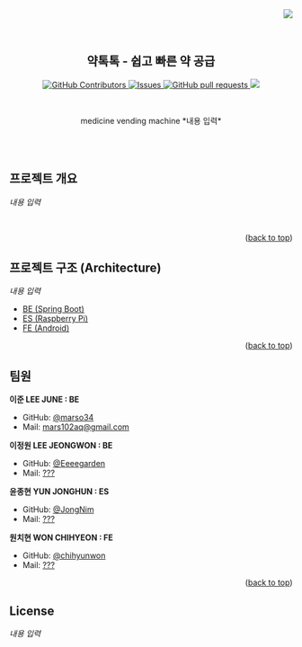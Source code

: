 <div align="right">
  <a href="https://hits.seeyoufarm.com"><img src="https://hits.seeyoufarm.com/api/count/incr/badge.svg?url=https%3A%2F%2Fgithub.com%2Fmarso34%2Fytt-medicine-vending-machine%2Fhit-counter&count_bg=%2379C83D&title_bg=%23555555&icon=&icon_color=%23E7E7E7&title=hits&edge_flat=false"/></a>
</div>

<a name="readme-top"></a>

<br>

<div align="center">
<!--   <a href="https://github.com/marso34/ytt-medicine-vending-machine">
    <img src="info/logo.png" alt="Logo" width="80" height="80">
  </a> -->

  ## 약톡톡 - 쉽고 빠른 약 공급
  <p align="center">
    <a href="https://github.com/marso34/ytt-medicine-vending-machine/graphs/contributors">
      <img alt="GitHub Contributors" src="https://img.shields.io/github/contributors/marso34/ytt-medicine-vending-machine" />
    </a>
    <a href="https://github.com/marso34/ytt-medicine-vending-machine/issues">
      <img alt="Issues" src="https://img.shields.io/github/issues/marso34/ytt-medicine-vending-machine?color=0088ff" />
    </a>
    <a href="https://github.com/marso34/ytt-medicine-vending-machine/pulls">
      <img alt="GitHub pull requests" src="https://img.shields.io/github/issues-pr/marso34/ytt-medicine-vending-machine?color=0088ff" />
    </a>
    <a href="https://github.com/marso34/ytt-medicine-vending-machine/pulse" alt="Activity">
      <img src="https://img.shields.io/github/commit-activity/m/marso34/ytt-medicine-vending-machine"/>
    </a>
  </p>

  <br>

  <p align="center">
    medicine vending machine  *내용 입력*  
    <br>
    <br>
  </p>
</div>

<br>

<!-- ABOUT THE PROJECT -->
## 프로젝트 개요

*내용 입력*

<br>

<p align="right">(<a href="#readme-top">back to top</a>)</p>

## 프로젝트 구조 (Architecture)

*내용 입력*

- [BE (Spring Boot)](./BE)
- [ES (Raspberry Pi)](./ES)
- [FE (Android)](./FE)

<p align="right">(<a href="#readme-top">back to top</a>)</p>

## 팀원

**이준 LEE JUNE : BE**
- GitHub: [@marso34](https://github.com/marso34)
- Mail: <a href="mailto:mars102aq@gmail.com">mars102aq@gmail.com</a>

**이정원 LEE JEONGWON : BE**
- GitHub: [@Eeeegarden](https://github.com/Eeeegarden)
- Mail: <a href="mailto:???">???</a>

**윤종현 YUN JONGHUN : ES**
- GitHub: [@JongNim](https://github.com/JongNim)
- Mail: <a href="mailto:???">???</a>

**원치현 WON CHIHYEON : FE**
- GitHub: [@chihyunwon](https://github.com/chihyunwon) 
- Mail: <a href="mailto:???">???</a>

<p align="right">(<a href="#readme-top">back to top</a>)</p>

## License
*내용 입력*
